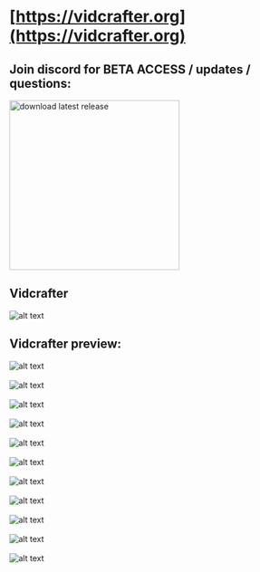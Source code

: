 # [https://vidcrafter.org](https://vidcrafter.org)


## Join discord for BETA ACCESS / updates / questions: 

[<img alt="download latest release" width="300px" src="https://i.imgur.com/jSzTTyx.png" />](https://discord.gg/jVB2dRTwxn)


## Vidcrafter
![alt text](https://i.imgur.com/VWD0VA4.png)

## Vidcrafter preview:

![alt text](https://i.imgur.com/zrXfTtl.png)
<br>
<br>
![alt text](https://i.imgur.com/JJdBd5k.png)
<br>
<br>
![alt text](https://i.imgur.com/zeZsTdu.png)
<br>
<br>
![alt text](https://i.imgur.com/JzdbZIH.png)
<br>
<br>
![alt text](https://i.imgur.com/8FfhKw9.png)
<br>
<br>
![alt text](https://i.imgur.com/L8lbXDB.png)
<br>
<br>
![alt text](https://i.imgur.com/vz3FFV6.png)
<br>
<br>
![alt text](https://i.imgur.com/Quid4WJ.png)
<br>
<br>
![alt text](https://i.imgur.com/no5oYc5.png)
<br>
<br>
![alt text](https://i.imgur.com/y7JBc2v.png)
<br>
<br>
![alt text](https://i.imgur.com/gIlRtDa.png)
